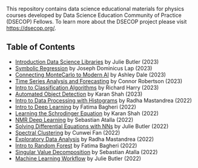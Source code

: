 This repository contains data science educational materials for physics courses developed by Data Science Education Community of Practice (DSECOP) Fellows. To learn more about the DSECOP project please visit https://dsecop.org/.

## Table of Contents

* [Introduction Data Science Libraries](https://github.com/GDS-Education-Community-of-Practice/DSECOP/tree/main/Intro_Data_Science_Libraries) by Julie Butler (2023)
* [Symbolic Regression](https://github.com/GDS-Education-Community-of-Practice/DSECOP/tree/main/Symbolic_Regression) by Joseph Dominicus Lap (2023)
* [Connecting MonteCarlo to Modern AI](https://github.com/GDS-Education-Community-of-Practice/DSECOP/tree/main/Connecting_MonteCarlo_to_ModernAI) by Ashley Dale (2023)
* [Time Series Analysis and Forecasting](https://github.com/GDS-Education-Community-of-Practice/DSECOP/tree/main/Time_Series_Analysis_and_Forecasting) by Connor Robertson (2023)
* [Intro to Classification Algorithms](https://github.com/GDS-Education-Community-of-Practice/DSECOP/tree/main/Intro_to_Classification_Algorithms) by Richard Harry (2023)
* [Automated Object Detection]() by Karan Shah (2023)
* [Intro to Data Processing with Histograms](https://github.com/GDS-Education-Community-of-Practice/DSECOP/tree/main/Intro_to_Data_Processing_with_Histograms) by Radha Mastandrea (2022)
* [Intro to Deep Learning](https://github.com/GDS-Education-Community-of-Practice/DSECOP/tree/main/Intro_to_Deep_Learning) by Fatima Bagheri (2022)
* [Learning the Schrodinger Equation](https://github.com/GDS-Education-Community-of-Practice/DSECOP/tree/main/Learning_the_Schrodinger_Equation) by Karan Shah (2022)
* [NMR Deep Learning](https://github.com/GDS-Education-Community-of-Practice/DSECOP/tree/main/NMR_Deep_Learning) by Sebastian Atalla (2022)
* [Solving Differential Equations with NNs](https://github.com/GDS-Education-Community-of-Practice/DSECOP/tree/main/Solving_Differential_Equations_with_NNs) by Julie Butler (2022)
* [Spectral Clustering](https://github.com/GDS-Education-Community-of-Practice/DSECOP/tree/main/Spectral_Clustering) by Cunwei Fan (2022)
* [Exploratory Data Analysis](https://github.com/GDS-Education-Community-of-Practice/DSECOP/tree/main/Exploratory_Data_Analysis) by Radha Mastandrea (2022)
* [Intro to Random Forest](https://github.com/GDS-Education-Community-of-Practice/DSECOP/tree/main/Intro_to_Random_Forest) by Fatima Bagheri (2022)
* [Singular Value Decomposition](https://github.com/GDS-Education-Community-of-Practice/DSECOP/tree/main/Singular_Value_Decomposition) by Sebastian Atalla (2022)
* [Machine Learning Workflow](https://github.com/GDS-Education-Community-of-Practice/DSECOP/tree/main/Machine_Learning_Workflow) by Julie Butler (2022)

